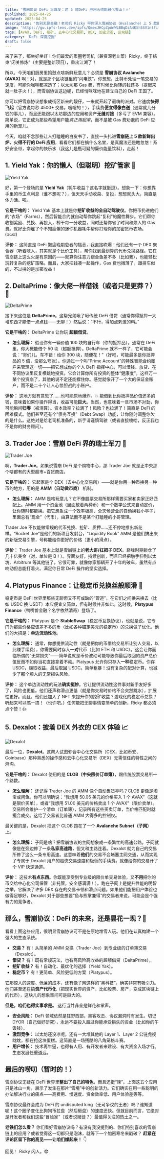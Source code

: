 ```yaml
---
title: '雪崩协议 DeFi 大爆发：这 5 款DeFi 应用火得能融化雪山！🔥'
published: 2025-04-25
updated: 2025-04-25
description: '告别无聊金融！老司机 Ricky 带你深入雪崩协议（Avalanche）上 5 款颠覆性的 DeFi 应用，看看它们怎么帮你“搞钱”（或者搞事情）。跟上节奏，一起发财（或者先吃土）！🍞'
image: 'https://gw.ipfs-lens.dev/ipfs/QmexJHCpZpAnWLBBqDzA4K5h5SV1ntfifvjdMLps5AGsHx?filename=20250425232815750.png'
tags: [AVAX, DeFi, 挖矿, 去中心化交易所, DEX, 加密货币, 区块链]
category: 'DeFi 深度挖掘'
draft: false
---
```


来了来了，都坐好坐好！你们最爱的币圈老司机（兼资深老韭菜）Ricky，终于结束“闭关修炼”（主要是整新项目），重出江湖了！

所以，今天咱们厨房里捣鼓点啥新鲜玩意儿？必须是 **雪崩协议 Avalanche (AVAX)** 啊！对，就是那个区块链里的“闪电侠”。你想想，比特币处理一笔交易的速度，可能你咖啡都凉透了；以太坊那 Gas 费，有时候比你转的钱还多（提起来就一肚子火！），而雪崩协议这边呢，已经悄咪咪地在建立自己的 DeFi 王国了。

你可以把雪崩协议想象成街区新来的靓仔，一来就开起了最嗨的派对。它速度**快得飞起**（官方说每秒 4500+ 交易，嗖嗖的！），手续费**便宜得像白送**（通常就几分钱的事儿），而且还能跟以太坊那边的应用和资产**无缝对接**（多亏了 EVM 兼容）。简单说，它正成为那些希望用户能*真正用起来*，而不是被 Gas 费劝退的 DeFi 应用的新宠儿。

今天，咱就不念那些让人打瞌睡的白皮书了，直接一头扎进**雪崩链上 5 款新鲜出炉、火得不行的 DeFi 应用**，看看它们都在搞什么名堂，是真魔法还是瞎忽悠！系好安全带，拿起你的快乐水（我这儿是瓶可疑的廉价能量饮料），走起！

## 1. Yield Yak：你的懒人（但聪明）挖矿管家 🐃

![Yield Yak](https://gw.ipfs-lens.dev/ipfs/QmdBj6Rp3wryxnSs9vei3Mpq8uJEQ1whqSWicuoy848BCk?filename=20250425233247480.png)

好，第一个登场的是 **Yield Yak**（牦牛收益？这名字就挺逗）。想象一下：你想靠手里的币生点利息（谁不想呢？），但天天手动收菜、复投，想想就头大，简直是体力活。唉。

**它是干啥的：** Yield Yak 基本上就是你**挖矿收益的全自动驾驶仪**。你把币扔进他们的“农场”（Farms），然后智能合约就自动帮你跳起“复利”的魔性舞步。它们帮你收割奖励、兑换、再投入，榨干每一分收益，同时还帮你省了时间和烦人的 Gas 费。就好比你雇了个不知疲倦的迷你机器牦牛帮你打理你的加密货币农场。 (ಡωಡ)

**评价：** 这简直是 DeFi 懒癌晚期患者的福音，我直接吹爆！他们还有一个 DEX 聚合器（听着唬人，其实就是个比价工具），帮你找到最划算的代币兑换路径。它在雪崩链上这么火是有原因的——就算你注意力跟金鱼差不多（比如我），也能轻松玩转复杂的挖矿策略。而且，大家把钱凑一起操作，Gas 费也摊薄了，跟拼车似的，不过拼的是加密收益！

## 2. DeltaPrime：像大佬一样借钱（或者只是更莽？）🧐

![DeltaPrime](https://gw.ipfs-lens.dev/ipfs/QmTcHxppL3udPzr8TnVCpBbpzYjG4LbpD1Y2ShESn1iiMZ?filename=20250425233642679.png)

接下来这位是 **DeltaPrime**。这帮兄弟瞅了瞅传统 DeFi 借贷（通常你得抵押一大堆东西才能借一点点钱——无聊！）然后说：“不行，得加点刺激的料。”

**它是干啥的：** DeltaPrime 让你玩 **超额借贷**。

* **怎么理解：** 假设你有一辆价值 100 块的自行车（你的抵押品）。通常在 DeFi 里，你大概能借个 50 块（超额抵押）。DeltaPrime 就不一样了，它可能会说：“哥们儿，车不错！给你 300 块，随便花！”（好吧，可能最多是你抵押品的 5 倍，没那么夸张）。你通过一个叫“Prime Account”的特殊智能合约账户来管理这一切——把它想成你的个人 DeFi 指挥中心，可以借钱、放贷、在不同协议里反复横跳地投资。它会计算你所有投资的整体“健康度”，这样万一某个投资崩了，其他的说不定还能撑住你。感觉就像开了一个大的保证金账户，而不是二十个让人心惊胆战的小账户。

**评价：** 这地方就有意思了……也可能原地爆炸。💥 能借到比你抵押品价值还多的钱，意味着如果你操作得当，收益可能**巨大**。当然，也意味着一旦市场不对劲，你可能瞬间**归零**（被清算）。资本效率？拉满了！风险？也拉满了！简直是 DeFi 的困难模式。他们甚至还有个“债务互换”（Debt Swap）功能，让你随时调整你欠的是什么。这绝对是给老司机准备的，新手请谨慎驾驶（或者直接梭哈，反正我也不是你的财务顾问）。

## 3. Trader Joe：雪崩 DeFi 界的瑞士军刀 🔪

![Trader Joe](https://gw.ipfs-lens.dev/ipfs/Qma6XdhNyxKJQbM7UKnxBrDLkKgGZj5c11zXV5UjcEspHm?filename=20250425233740122.png)

啊，**Trader Joe**。如果说雪崩 DeFi 是个购物中心，那 Trader Joe 就是正中央那个啥都有的大型超市+百货商店。

**它是干啥的：** 它起家是个 DEX（去中心化交易所）——就是你用一种币换另一种币的地方，用的是 **AMM（自动做市商）** 机制。

* **怎么理解：** AMM 是啥玩意儿？它不像股票交易所那样需要买家和卖家正好匹配上。AMM 用一个资金池（里面放着两种币）和一个数学公式来自动定价，让你随时都能换。把它想象成一个效率极高、全天候营业的自动换钱小亭子，里面总有“现金”（代币），由算法而不是某个打瞌睡的小哥管理。

Trader Joe 不仅能做常规的代币兑换、挖矿、质押……还不停地推出新花样。“Rocket Joe”是他们的新项目发射台，“Liquidity Book” AMM 是他们搞出来的新版交易引擎，号称能给你更好的价格（更小的滑点）。

**评价：** Trader Joe 基本上就是雪崩链上的**老大哥/扛把子 DEX**。巅峰时期锁仓了几十亿美金（对，单位是 B！）。界面友好，持续创新，而且已经把触手伸到以太坊、Arbitrum 等其他链了。它很可靠，就像你家那辆开了十年的破车，虽然有点响动但总能打着火。满足你日常 DeFi 操作的坚实选择。

## 4. Platypus Finance：让稳定币兑换丝般顺滑 🦆

稳定币是 DeFi 世界里那些无聊但又不可或缺的“管道”。在它们之间换来换去（比如 USDC 换 USDT）本应便宜又简单，但有时候并非如此。这时候，**Platypus Finance**（鸭嘴兽金融？名字依然清奇）登场了。

**它是干啥的：** Platypus 是个 **StableSwap**（稳定币互换协议），也就是说，它专门为那些价格应该差不多的币（比如各种锚定美元的稳定币）的兑换做了优化。他们的大招是：**单边流动性池**。

* **怎么理解：** 通常，你想提供流动性（就是把你的币借给交易所让别人交易，以此赚手续费），你需要同时存入**一对**代币（比如 ETH 和 USDC）。这会让你面临所谓的“无常损失”——简单说就是币价波动可能导致你最后取回的资产总价值反而不如你当初直接拿着不动。Platypus 允许你只存入**一种**稳定币。你存 USDC，赚取收益，最后取回 USDC。简单粗暴！没有复杂的配对计算，也减少了那个烦人的无常损失风险。

**评价：** 这个单边流动性的玩法**确实挺妙**。它让提供流动性这件事对新手友好多了，风险也更低。他们还声称滑点更低（就是你交易时价格不会突然跳水），扩展性更好。而且，他们还加入了 NFT 来提升你的挖矿收益？游戏化的稳定币兑换？听起来可以搞一搞！（也许吧。）任何能把无聊事情变简单的创新，Ricky 都必须点个赞！👍

## 5. Dexalot：披着 DEX 外衣的 CEX 体验 📈

![Dexalot](https://gw.ipfs-lens.dev/ipfs/Qma9Yu6QvwaFWnEYUFfrK9baXKHsennGafNUvwwphFSSoL?filename=20250425233857515.png)

最后一位，**Dexalot**。这帮人试图弥合中心化交易所（CEX，比如币安、Coinbase）那种熟悉的操作感和去中心化交易所（DEX）无需信任的特性之间的鸿沟。

**它是干啥的：** Dexalot 使用的是 **CLOB（中央限价订单簿）**，跟传统股票交易所一个路数。

* **怎么理解：** 还记得 Trader Joe 的 AMM 像个自动售货亭吗？CLOB 更像是淘宝或闲鱼。你可以明确说：“我想用 50.05 美元的价格买入 1 个 AVAX”（这就是限价买单），或者“我想用 51.00 美元的价格卖出 1 个 AVAX”（限价卖单）。交易所会维护一个清单（订单簿），记录所有这些买卖订单，当价格匹配时就撮合成交。这给了交易者比普通 AMM 大得多的控制权。

最关键的是，Dexalot 把这个 CLOB 跑在了一个 **Avalanche Subnet（子网）** 上。

* **怎么理解：** 子网是啥？把雪崩协议的主网想象成一条繁忙的高速公路。子网就像是在旁边修了一条**私家高速路**，但又和主路连着。Dexalot 就为自己的交易所修了这么一条专用高速。这意味着**他们**的交易不会堵塞主网交通，从而实现了专属于 Dexalot 用户的超快交易速度和极低的手续费。就像给你的交易开了个 VIP 快速通道。

**评价：** 这技术**有点东西**。你既能享受到专业级的限价单交易体验，又**不用**把你的币交给中心化公司保管（非托管，安全感满满！）。跑在子网上是提升性能的明智之举。它解决了许多 DEX 存在的交易卡顿和滑点问题。如果他们能把用户体验也做得足够好，Dexalot 对于那些想要“鱼与熊掌兼得”的交易者来说，可能会是个强有力的竞争者。

## 那么，雪崩协议：DeFi 的未来，还是昙花一现？🤔

看看上面这些应用，很明显雪崩协议可不是在原地堆雪人玩。他们在认真构建一个强大的生态系统。

* **交易？** 有！从简单的 AMM 兑换（Trader Joe）到专业级的订单簿交易（Dexalot）。
* **借贷？** 有！既有常规玩法，也有高风险高收益的超额借贷（DeltaPrime）。
* **挖矿收益？** 有！自动化、最优化的选择（Yield Yak）。
* **稳定币？** 有！更简单、风险更低的方案（Platypus）。

它那惊人的速度、低廉的成本，还有像子网这样的“黑科技”，确实非常有吸引力。他们甚至还在搞**资产代币化**（把现实世界的资产，比如股票、房产，变成区块链上的代币），这块儿的想象空间可是巨大的。

**但是，咱们也得实事求是。** 这行当并非全是鲜花和掌声。

* **安全风险：** DeFi 领域依然是狂野西部。黑客攻击、协议漏洞时有发生。切记 DYOR（自己做好研究），永远不要投入超过你能承受损失的资金（比如你的午饭钱）。
* **激烈竞争：** 以太坊还没凉呢，还有一大堆其他的 Layer 1、Layer 2 公链虎视眈眈，都在抢这块蛋糕。这简直是一场残酷的八角笼格斗赛。
* **用户增长：** 技术再牛逼，也得有人用、有开发者来建设、有大资金入场才行。生态发展任重道远。

## 最后的唠叨（暂时的！）

雪崩协议无疑在 DeFi 世界里**整出了自己的特色**，而且还挺“辣”。上面这五个应用只是冰山一角，展示了发生在那片“雪境”中的创新活力。它们确实在用一些聪明的办法解决行业的痛点——高费用、慢速度、资金效率低、用户体验差等等。

雪崩协议最终会成为 DeFi 的 undisputed king（无可争议的王者）吗？谁知道呢！这个圈子变化比狗狗币拉盘（然后砸盘）的速度还快。但就目前而言，它绝对是开发者和我们这些“冒险家”（或者说赌徒？）最值得关注的热土之一。

**老铁们怎么看？** 你们看好雪崩协议吗？有没有我没提到的、你们特别喜欢的雪崩链上的应用？或者觉得这一切都只是泡沫，就等下一个加密寒冬来戳破？ **赶紧在评论区留下你的高见——让咱们燥起来！** 👇

回见！
Ricky 闪人。😎
